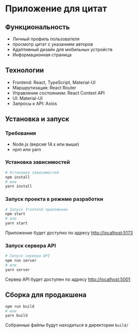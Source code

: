 # Приложение для цитат

## Функциональность

- Личный профиль пользователя
- просмотр цитат с указанием авторов
- Адаптивный дизайн для мобильных устройств
- Информационная страница

## Технологии

- Frontend: React, TypeScript, Material-UI
- Маршрутизация: React Router
- Управление состоянием: React Context API
- UI: Material-UI
- Запросы к API: Axios

## Установка и запуск

### Требования

- Node.js (версия 14.x или выше)
- npm или yarn

### Установка зависимостей

```bash
# Установка зависимостей
npm install
# или
yarn install
```

### Запуск проекта в режиме разработки

```bash
# Запуск frontend приложения
npm start
# или
yarn start
```

Приложение будет доступно по адресу [http://localhost:5173](http://localhost:5173)

### Запуск сервера API

```bash
# Запуск сервера API
npm run server
# или
yarn server
```

Сервер API будет доступен по адресу [http://localhost:5001](http://localhost:5001)

## Сборка для продакшена

```bash
npm run build
# или
yarn build
```

Собранные файлы будут находиться в директории `build/`
